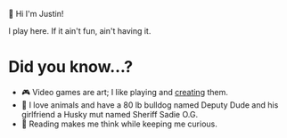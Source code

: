 👋 Hi I'm Justin!

I play here. If it ain't fun, ain't having it.

# Did you know…?
- 🎮 Video games are art; I like playing and [creating](https://en.wikipedia.org/wiki/FIFA_08) them.
- 🐶 I love animals and have a 80 lb bulldog named Deputy Dude and his girlfriend a Husky mut named Sheriff Sadie O.G.
- 📖 Reading makes me think while keeping me curious.
